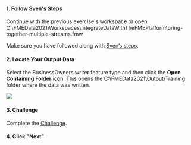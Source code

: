 <head><base target="_blank"> </head>

#### 1. Follow Sven's Steps
Continue with the previous exercise's workspace or open C:\FMEData2021\Workspaces\IntegrateDataWithTheFMEPlatform\bring-together-multiple-streams.fmw

Make sure you have followed along with [Sven’s steps](https://safe.my.trailhead.com/content/safe/modules/connect-to-data/bring-together-multiple-streams).

#### 2. Locate Your Output Data
Select the BusinessOwners writer feature type and then click the **Open Containing Folder** icon. This opens the C:\FMEData2021\Output\Training folder where the data was written.

![](https://trailhead-cs-production-private-images.s3.amazonaws.com/00D30000000ePES/safe/modules/connect-to-data/bring-together-multiple-streams/images/96dcd15cf8243a1f0f97b533ccc804b4_d-3-f-49951-df-48-4962-979-b-24-f-121-d-448-e-2.png?X-Amz-Algorithm=AWS4-HMAC-SHA256&X-Amz-Credential=AKIAQCWQ2ZQ4PMOG4SPY%2F20210620%2Fus-east-1%2Fs3%2Faws4_request&X-Amz-Date=20210620T193254Z&X-Amz-Expires=43260&X-Amz-SignedHeaders=host&X-Amz-Signature=fe18e0fd3c3ab2bb086bcd97d411c3bed1855ca4ae2424294b3c16a8787a4d96)

#### 3. Challenge
Complete the [Challenge](https://safe.my.trailhead.com/content/safe/modules/connect-to-data/bring-together-multiple-streams#challenge).

#### 4. Click "Next"
